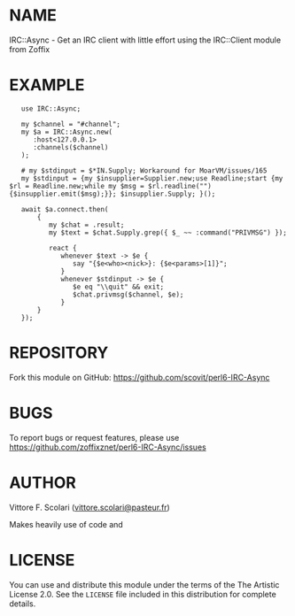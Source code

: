 
# NAME

IRC::Async - Get an IRC client with little effort using the
IRC::Client module from Zoffix

# EXAMPLE

```perl6
   use IRC::Async;

   my $channel = "#channel";
   my $a = IRC::Async.new(
      :host<127.0.0.1>
      :channels($channel)
   );

   # my $stdinput = $*IN.Supply; Workaround for MoarVM/issues/165
   my $stdinput = {my $insupplier=Supplier.new;use Readline;start {my $rl = Readline.new;while my $msg = $rl.readline("") {$insupplier.emit($msg);}}; $insupplier.Supply; }();

   await $a.connect.then(
       {
          my $chat = .result;
          my $text = $chat.Supply.grep({ $_ ~~ :command("PRIVMSG") });

          react {
             whenever $text -> $e {
                say "{$e<who><nick>}: {$e<params>[1]}";
             }
             whenever $stdinput -> $e {
                $e eq "\\quit" && exit;
                $chat.privmsg($channel, $e);
             }
       }
   });

```

# REPOSITORY

Fork this module on GitHub:
https://github.com/scovit/perl6-IRC-Async

# BUGS

To report bugs or request features, please use
https://github.com/zoffixznet/perl6-IRC-Async/issues

# AUTHOR

Vittore F. Scolari (vittore.scolari@pasteur.fr)

Makes heavily use of code and

# LICENSE

You can use and distribute this module under the terms of the
The Artistic License 2.0. See the `LICENSE` file included in this
distribution for complete details.
